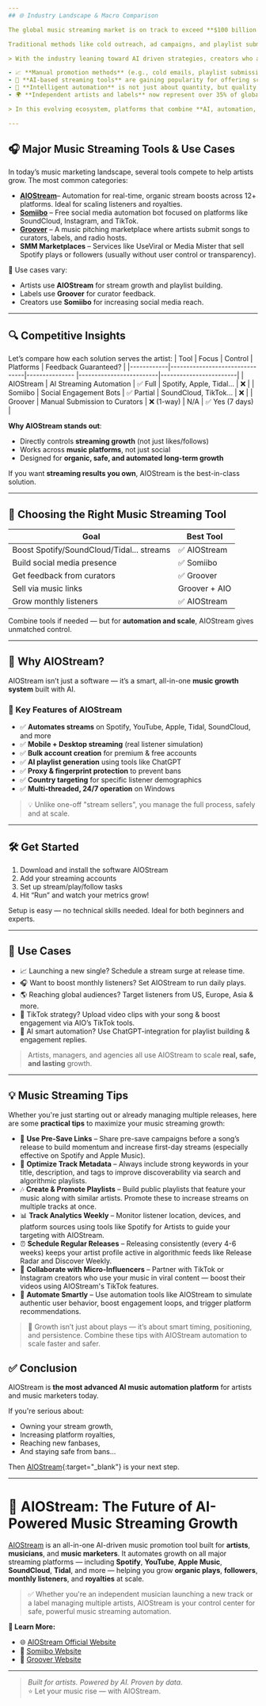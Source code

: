 ```yaml
---
## 🌐 Industry Landscape & Macro Comparison

The global music streaming market is on track to exceed **$100 billion in annual revenue by 2030** — powered by rising mobile usage, algorithmic playlists, and the global shift toward independent music distribution.

Traditional methods like cold outreach, ad campaigns, and playlist submissions are still relevant, but often time-consuming and costly. In contrast, **automation tools** allow artists to simulate real fan engagement, optimize stream growth, and achieve results with far greater efficiency.

> With the industry leaning toward AI driven strategies, creators who adopt smart, automated growth tools gain a strong competitive edge:saving time, lowering costs, and increasing royalties.

- 📈 **Manual promotion methods** (e.g., cold emails, playlist submissions, social media ads) remain useful but are increasingly time-consuming and expensive.
- 🤖 **AI-based streaming tools** are gaining popularity for offering scalable, hands-off solutions that simulate human-like streaming behavior without breaking platform rules.
- 🧠 **Intelligent automation** is not just about quantity, but quality — tools now incorporate GPT-based messaging, real mobile stream simulation, and smart task scheduling.
- 🌍 **Independent artists and labels** now represent over 35% of global streaming revenue. This shift underscores the need for accessible, affordable tools that empower creators without major label support.

> In this evolving ecosystem, platforms that combine **AI, automation, and multi-platform support** — like AIOStream — offer a competitive edge. They bridge the gap between organic growth and scalable strategy, helping artists stay ahead in an algorithm-driven world.

---
```


## 🎧 Major Music Streaming Tools & Use Cases

In today’s music marketing landscape, several tools compete to help artists grow. The most common categories:

- **[AIOStream](https://aiostream.com)**– Automation for real-time, organic stream boosts across 12+ platforms. Ideal for scaling listeners and royalties.
- **[Somiibo](https://somiibo.com)** – Free social media automation bot focused on platforms like SoundCloud, Instagram, and TikTok.
- **[Groover](https://groover.co)** – A music pitching marketplace where artists submit songs to curators, labels, and radio hosts.
- **SMM Marketplaces** – Services like UseViral or Media Mister that sell Spotify plays or followers (usually without user control or transparency).

🎯 Use cases vary:
- Artists use **AIOStream** for stream growth and playlist building.
- Labels use **Groover** for curator feedback.
- Creators use **Somiibo** for increasing social media reach.

---

## 🔍 Competitive Insights

Let’s compare how each solution serves the artist:
| Tool       | Focus                          | Control        | Platforms              | Feedback Guaranteed? |
|------------|--------------------------------|--------------- |-------------------------|------------------------|
| AIOStream  | AI Streaming Automation        | ✅ Full        | Spotify, Apple, Tidal… | ❌                    |
| Somiibo    | Social Engagement Bots         | ✅ Partial     | SoundCloud, TikTok…    | ❌                    |
| Groover    | Manual Submission to Curators  | ❌ (1-way)     | N/A                    | ✅ Yes (7 days)       |

**Why AIOStream stands out**:
- Directly controls **streaming growth** (not just likes/follows)
- Works across **music platforms**, not just social
- Designed for **organic, safe, and automated long-term growth**

If you want **streaming results you own**, AIOStream is the best-in-class solution.

---

## 🤔 Choosing the Right Music Streaming Tool

| Goal                                        | Best Tool        |
|-------------------------------              |------------------|
| Boost Spotify/SoundCloud/Tidal... streams   | ✅ AIOStream     |
| Build social media presence                 | ✅ Somiibo       |
| Get feedback from curators                  | ✅ Groover       |
| Sell via music links                        | Groover + AIO    |
| Grow monthly listeners                      | ✅ AIOStream     |

Combine tools if needed — but for **automation and scale**, AIOStream gives unmatched control.

---

## 🚀 Why AIOStream?

AIOStream isn’t just a software — it’s a smart, all-in-one **music growth system** built with AI.

### 🧰 Key Features of AIOStream

- ✅ **Automates streams** on Spotify, YouTube, Apple, Tidal, SoundCloud, and more  
- ✅ **Mobile + Desktop streaming** (real listener simulation)  
- ✅ **Bulk account creation** for premium & free accounts  
- ✅ **AI playlist generation** using tools like ChatGPT  
- ✅ **Proxy & fingerprint protection** to prevent bans  
- ✅ **Country targeting** for specific listener demographics  
- ✅ **Multi-threaded, 24/7 operation** on Windows  

> 💡 Unlike one-off "stream sellers", you manage the full process, safely and at scale.

---

## 🛠️ Get Started

1. Download and install the software AIOStream
2. Add your streaming accounts  
3. Set up stream/play/follow tasks  
4. Hit “Run” and watch your metrics grow!

Setup is easy — no technical skills needed. Ideal for both beginners and experts.

---

## 🎯 Use Cases

- 📈 Launching a new single? Schedule a stream surge at release time.  
- 🎧 Want to boost monthly listeners? Set AIOStream to run daily plays.  
- 🌎 Reaching global audiences? Target listeners from US, Europe, Asia & more.  
- 🎥 TikTok strategy? Upload video clips with your song & boost engagement via AIO’s TikTok tools.  
- 🧠 AI smart automation? Use ChatGPT-integration for playlist building & engagement replies.

> Artists, managers, and agencies all use AIOStream to scale **real, safe, and lasting** growth.

---

## 💡 Music Streaming Tips

Whether you're just starting out or already managing multiple releases, here are some **practical tips** to maximize your music streaming growth:

- 🔗 **Use Pre-Save Links** – Share pre-save campaigns before a song’s release to build momentum and increase first-day streams (especially effective on Spotify and Apple Music).
- 🧠 **Optimize Track Metadata** – Always include strong keywords in your title, description, and tags to improve discoverability via search and algorithmic playlists.
- 🎶 **Create & Promote Playlists** – Build public playlists that feature your music along with similar artists. Promote these to increase streams on multiple tracks at once.
- 📊 **Track Analytics Weekly** – Monitor listener location, devices, and platform sources using tools like Spotify for Artists to guide your targeting with AIOStream.
- ⏰ **Schedule Regular Releases** – Releasing consistently (every 4-6 weeks) keeps your artist profile active in algorithmic feeds like Release Radar and Discover Weekly.
- 🤝 **Collaborate with Micro-Influencers** – Partner with TikTok or Instagram creators who use your music in viral content — boost their videos using AIOStream's TikTok features.
- 🔄 **Automate Smartly** – Use automation tools like AIOStream to simulate authentic user behavior, boost engagement loops, and trigger platform recommendations.

> 🚀 Growth isn’t just about plays — it’s about smart timing, positioning, and persistence. Combine these tips with AIOStream automation to scale faster and safer.


## ✅ Conclusion

AIOStream is **the most advanced AI music automation platform** for artists and music marketers today.

If you're serious about:
- Owning your stream growth,
- Increasing platform royalties,
- Reaching new fanbases,
- And staying safe from bans…

Then [AIOStream](https://www.aiostream.com){:target="_blank"} is your next step.

---

# 🎵 AIOStream: The Future of AI-Powered Music Streaming Growth

[AIOStream](https://www.aiostream.com) is an all-in-one AI-driven music promotion tool built for **artists**, **musicians**, and **music marketers**. It automates growth on all major streaming platforms — including **Spotify**, **YouTube**, **Apple Music**, **SoundCloud**, **Tidal**, and more — helping you grow **organic plays**, **followers**, **monthly listeners**, and **royalties** at scale.

> ✅ Whether you're an independent musician launching a new track or a label managing multiple artists, AIOStream is your control center for safe, powerful music streaming automation.

**🔗 Learn More:**  
- 🌐 [AIOStream Official Website](https://www.aiostream.com) 
- 🤖 [Somiibo Website](https://somiibo.com)  
- 🎤 [Groover Website](https://groover.co)

---

> _Built for artists. Powered by AI. Proven by data._  
> ⭐ Let your music rise — with AIOStream.
